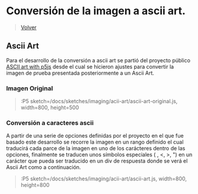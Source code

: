 # Conversión de la imagen a ascii art.

> [Volver](/docs/workshops/imaging-software)

## Ascii Art

Para el desarrollo de la conversión a ascii art se partió del proyecto público [ASCII art with p5js](https://www.mathiasbernhard.ch/ascii-art-with-p5js/) desde el cual se hicieron ajustes para convertir la imagen de prueba presentada posteriormente a un Ascii Art.

### Imagen Original

> :P5 sketch=/docs/sketches/imaging/acii-art/ascii-art-original.js, width=800, height=500

### Conversión a caracteres ascii

A partir de una serie de opciones definidas por el proyecto en el que fue basado este desarrollo se recorre la imagen en un rango definido el cual traducirá cada parce de la imagen en uno de los carácteres dentro de las opciones, finalmente se traducen unos símbolos especiales ( , <, >, ") en un carácter que pueda ser traducido en un div de respuesta donde se verá el Ascii Art como a continuación.

> :P5 sketch=/docs/sketches/imaging/acii-art/ascii-art.js, width=800, height=800

